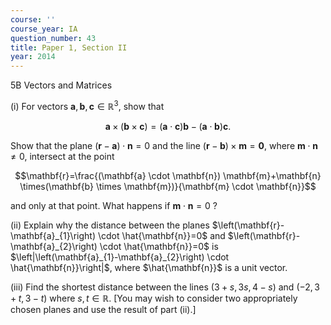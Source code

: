 ```yaml
---
course: ''
course_year: IA
question_number: 43
title: Paper 1, Section II
year: 2014
---
```



5B Vectors and Matrices

(i) For vectors $\mathbf{a}, \mathbf{b}, \mathbf{c} \in \mathbb{R}^{3}$, show that

$$\mathbf{a} \times(\mathbf{b} \times \mathbf{c})=(\mathbf{a} \cdot \mathbf{c}) \mathbf{b}-(\mathbf{a} \cdot \mathbf{b}) \mathbf{c} .$$

Show that the plane $(\mathbf{r}-\mathbf{a}) \cdot \mathbf{n}=0$ and the line $(\mathbf{r}-\mathbf{b}) \times \mathbf{m}=\mathbf{0}$, where $\mathbf{m} \cdot \mathbf{n} \neq 0$, intersect at the point

$$\mathbf{r}=\frac{(\mathbf{a} \cdot \mathbf{n}) \mathbf{m}+\mathbf{n} \times(\mathbf{b} \times \mathbf{m})}{\mathbf{m} \cdot \mathbf{n}}$$

and only at that point. What happens if $\mathbf{m} \cdot \mathbf{n}=0$ ?

(ii) Explain why the distance between the planes $\left(\mathbf{r}-\mathbf{a}_{1}\right) \cdot \hat{\mathbf{n}}=0$ and $\left(\mathbf{r}-\mathbf{a}_{2}\right) \cdot \hat{\mathbf{n}}=0$ is $\left|\left(\mathbf{a}_{1}-\mathbf{a}_{2}\right) \cdot \hat{\mathbf{n}}\right|$, where $\hat{\mathbf{n}}$ is a unit vector.

(iii) Find the shortest distance between the lines $(3+s, 3 s, 4-s)$ and $(-2,3+t, 3-t)$ where $s, t \in \mathbb{R}$. [You may wish to consider two appropriately chosen planes and use the result of part (ii).]